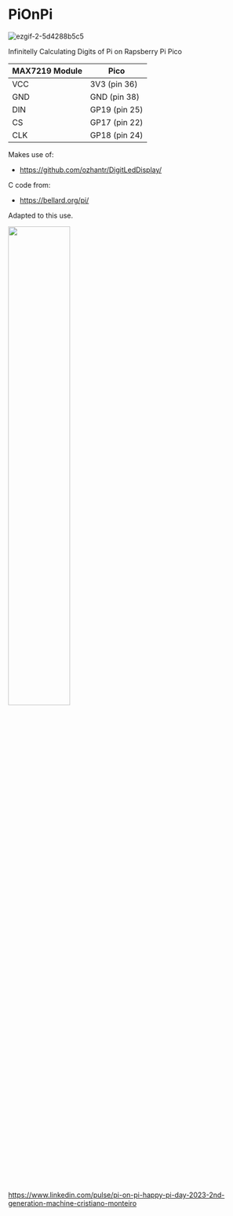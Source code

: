 # PiOnPi
![ezgif-2-5d4288b5c5](https://user-images.githubusercontent.com/38574378/224581356-7ed40c9f-ac50-454b-8823-12422f6c3009.gif)


Infinitelly Calculating Digits of Pi on Rapsberry Pi Pico

| MAX7219 Module |      Pico     |
|----------------|---------------|
| VCC            | 3V3  (pin 36) |
| GND            | GND  (pin 38) |
| DIN            | GP19 (pin 25) |
| CS             | GP17 (pin 22) |
| CLK            | GP18 (pin 24) |

Makes use of:
- https://github.com/ozhantr/DigitLedDisplay/

C code from:
- https://bellard.org/pi/

Adapted to this use.


<p><img src="https://user-images.githubusercontent.com/38574378/224581754-acded585-7f55-4bdb-a56c-e0261c317b01.jpg" width="50%" height="50%"/></p>


https://www.linkedin.com/pulse/pi-on-pi-happy-pi-day-2023-2nd-generation-machine-cristiano-monteiro
